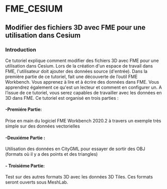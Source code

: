 # FME_CESIUM
## Modifier des fichiers 3D avec FME pour une utilisation dans Cesium
###  Introduction
Ce tutoriel explique comment modifier des fichiers 3D avec FME pour une utilisation dans Cesium.  Lors de la création d'un espace de travail dans FME, l'utilisateur doit ajouter des données source (d'entrée). Dans la première partie de ce tutoriel, fait une découverte de l’outil FME  Workbench. Vous apprenez à lire et à écrire des données dans FME. Vous apprendrez également ce qu'est un lecteur et comment en configurer un. A l’issue de ce tutoriel, vous serez capables de travailler avec les données en 3D dans FME. 
Ce tutoriel est organisé en trois parties : 

#### -Premiére Partie:
Prise  en  main du logiciel FME Workbench 2020.2 à travers un exemple très simple sur des données vectorielles
#### -Deuxiéme  Partie :
Utilisation des données en CityGML pour essayer de  sortir des OBJ (formats où il y a des points et des triangles) 
#### - Troisiéme  Partie:
Test sur des autres formats 3D avec les données 3D Tiles. Ces formats seront ouverts sous MeshLab.
